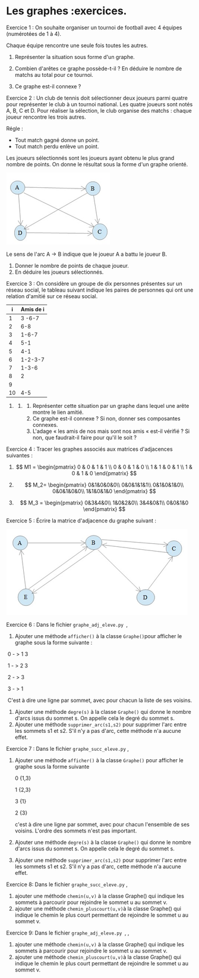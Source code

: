 # Les graphes :exercices. 



Exercice 1 : On souhaite organiser un tournoi de football avec 4 équipes (numérotées de 1 à 4). 

Chaque équipe rencontre une seule fois toutes les autres. 

1. Représenter la situation sous forme d'un graphe.

2. Combien d'arêtes ce graphe possède-t-il ? En déduire le nombre de matchs au total pour ce tournoi.  

3. Ce graphe est-il connexe ?  

   

Exercice 2 : Un club de tennis doit sélectionner deux joueurs parmi quatre pour représenter le club à un tournoi national. Les quatre joueurs sont notés A, B, C et D. Pour réaliser la sélection, le club organise des matchs : chaque joueur rencontre les trois autres. 

Régle : 

- Tout match gagné donne un point.
- Tout match perdu enlève un point.  

Les joueurs sélectionnés sont les joueurs ayant obtenu le plus grand nombre de points. On donne le résultat sous la forme d'un graphe orienté. 

![](/Graphes/IMG/ex2.jpg)

Le sens de l'arc A → B indique que le joueur A a battu le joueur B. 

1. Donner le nombre de points de chaque joueur.
2. En déduire les joueurs sélectionnés.  



Exercice 3 : On considère un groupe de dix personnes présentes sur un réseau social, le tableau suivant indique les paires de personnes qui ont une relation d'amitié sur ce réseau social. 

| i    | Amis de i |
| ---- | --------- |
| 1    | 3 -6-7    |
| 2    | 6-8       |
| 3    | 1-6-7     |
| 4    | 5-1       |
| 5    | 4-1       |
| 6    | 1-2-3-7   |
| 7    | 1-3-6     |
| 8    | 2         |
| 9    |           |
| 10   | 4-5       |

1. 1. 1. Représenter cette situation par un graphe dans lequel une arête montre le lien 		amitié.
      2. Ce graphe est-il connexe ? Si non, donner ses composantes connexes.  		
      3. L'adage « les amis de nos mais sont nos amis « est-il vérifié ? Si non, que faudrait-il faire pour qu'il le soit ?  		



Exercice 4 : Tracer les graphes associés aux matrices d'adjacences suivantes :

1. $$
   M1 = \begin{pmatrix}
   0 & 0 & 1 & 1 \\
   0 & 0 & 1 & 0 \\
   1 & 1 & 0 & 1 \\
   1 & 0 & 1 & 0
   \end{pmatrix}
   $$

   

2. $$
   M_2= \begin{pmatrix}
   0&1&0&0&0\\
   0&0&1&1&1\\
   0&1&0&1&0\\
   0&0&1&0&0\\
   1&1&0&1&0
   \end{pmatrix}
   $$

   

3. $$
   M_3 = \begin{pmatrix}
   0&3&4&0\\
   1&0&2&0\\
   3&4&0&1\\
   0&0&1&0
   \end{pmatrix}
   $$

   



Exercice 5 : Écrire la matrice d'adjacence du graphe suivant :

![](/Graphes/IMG/ex4.jpg)



Exercice 6 : Dans le fichier `graphe_adj_eleve.py `, 

1. Ajouter une méthode `afficher()` à la classe `Graphe()`pour afficher le graphe sous la forme suivante :

   

​	0 - > 1 3

​	1 - > 2 3 

​	2 - > 3

​	3 - > 1



​	C'est à dire une ligne par sommet, avec pour chacun la liste de ses voisins. 

1. Ajouter une méthode `degre(s)` à la classe `Graphe()` qui donne le nombre d'arcs issus du sommet s. On appelle cela le degré du sommet s.
2. Ajouter une méthode `supprimer_arc(s1,s2)` pour supprimer l'arc entre les sommets s1 et s2. S'il n'y a pas d'arc, cette méthode n'a aucune effet.  



Exercice 7 : Dans le fichier `graphe_succ_eleve.py` , 

1. Ajouter une méthode `afficher()` à la classe `Graphe()`  pour afficher le graphe sous la forme suivante

   0 {1,3}

   1 {2,3}

   3 {1}

   2 {3}

   

   c'est à dire une ligne  par sommet, avec pour chacun l'ensemble de ses voisins. L'ordre des sommets n'est pas important.  

   

2. Ajouter une méthode `degre(s)` à la classe `Graphe()` qui donne le nombre d'arcs issus du sommet s. On appelle cela le degré du sommet s.

3. Ajouter une méthode `supprimer_arc(s1,s2)` pour supprimer l'arc entre les sommets s1 et s2. S'il n'y a pas d'arc, cette méthode n'a aucune effet.  



Exercice 8: Dans le fichier `graphe_succ_eleve.py` , 

1. ajouter une méthode `chemin(u,v)` à la classe Graphe() qui indique les sommets à parcourir pour rejoindre le sommet u au sommet v. 
2. ajouter une méthode `chemin_pluscourt(u,v)`à la classe Graphe() qui indique le chemin le plus court permettant de rejoindre le sommet u au sommet v. 

Exercice 9: Dans le fichier `graphe_adj_eleve.py `, , 

1. ajouter une méthode `chemin(u,v)` à la classe Graphe() qui indique les sommets à parcourir pour rejoindre le sommet u au sommet v. 
2. ajouter une méthode `chemin_pluscourt(u,v)`à la classe Graphe() qui indique le chemin le plus court permettant de rejoindre le sommet u au sommet v. 




